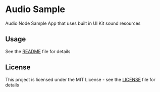# Audio Sample

Audio Node Sample App that uses built in UI Kit sound resources

## Usage

See the [README](../README.md) file for details

## License

This project is licensed under the MIT License - see the [LICENSE](../LICENSE) file for details
